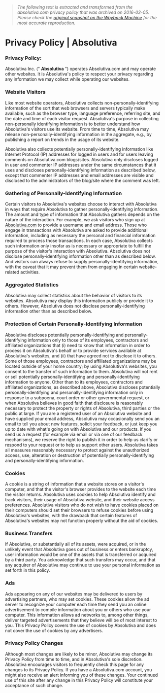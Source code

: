 > *The following text is extracted and transformed from the absolutiva.com privacy policy that was archived on 2016-02-05. Please check the [original snapshot on the Wayback Machine](https://web.archive.org/web/20160205122200id_/http%3A//absolutiva.com/%3Fpage_id%3D64) for the most accurate reproduction.*

# Privacy Policy | Absolutiva

### Privacy Policy:

Absolutiva Inc. (" **Absolutiva** ") operates Absolutiva.com and may operate other websites. It is Absolutiva's policy to respect your privacy regarding any information we may collect while operating our websites.

### Website Visitors

Like most website operators, Absolutiva collects non-personally-identifying information of the sort that web browsers and servers typically make available, such as the browser type, language preference, referring site, and the date and time of each visitor request. Absolutiva's purpose in collecting non-personally identifying information is to better understand how Absolutiva's visitors use its website. From time to time, Absolutiva may release non-personally-identifying information in the aggregate, e.g., by publishing a report on trends in the usage of its website.

Absolutiva also collects potentially personally-identifying information like Internet Protocol (IP) addresses for logged in users and for users leaving comments on Absolutiva.com blogs/sites. Absolutiva only discloses logged in user and commenter IP addresses under the same circumstances that it uses and discloses personally-identifying information as described below, except that commenter IP addresses and email addresses are visible and disclosed to the administrators of the blog/site where the comment was left.

### Gathering of Personally-Identifying Information

Certain visitors to Absolutiva's websites choose to interact with Absolutiva in ways that require Absolutiva to gather personally-identifying information. The amount and type of information that Absolutiva gathers depends on the nature of the interaction. For example, we ask visitors who sign up at [Absolutiva.com](http://absolutiva.com/) to provide a username and email address. Those who engage in transactions with Absolutiva are asked to provide additional information, including as necessary the personal and financial information required to process those transactions. In each case, Absolutiva collects such information only insofar as is necessary or appropriate to fulfill the purpose of the visitor's interaction with Absolutiva. Absolutiva does not disclose personally-identifying information other than as described below. And visitors can always refuse to supply personally-identifying information, with the caveat that it may prevent them from engaging in certain website-related activities.

### Aggregated Statistics

Absolutiva may collect statistics about the behavior of visitors to its websites. Absolutiva may display this information publicly or provide it to others. However, Absolutiva does not disclose personally-identifying information other than as described below.

### Protection of Certain Personally-Identifying Information

Absolutiva discloses potentially personally-identifying and personally-identifying information only to those of its employees, contractors and affiliated organizations that (i) need to know that information in order to process it on Absolutiva's behalf or to provide services available at Absolutiva's websites, and (ii) that have agreed not to disclose it to others. Some of those employees, contractors and affiliated organizations may be located outside of your home country; by using Absolutiva's websites, you consent to the transfer of such information to them. Absolutiva will not rent or sell potentially personally-identifying and personally-identifying information to anyone. Other than to its employees, contractors and affiliated organizations, as described above, Absolutiva discloses potentially personally-identifying and personally-identifying information only in response to a subpoena, court order or other governmental request, or when Absolutiva believes in good faith that disclosure is reasonably necessary to protect the property or rights of Absolutiva, third parties or the public at large. If you are a registered user of an Absolutiva website and have supplied your email address, Absolutiva may occasionally send you an email to tell you about new features, solicit your feedback, or just keep you up to date with what's going on with Absolutiva and our products. If you send us a request (for example via email or via one of our feedback mechanisms), we reserve the right to publish it in order to help us clarify or respond to your request or to help us support other users. Absolutiva takes all measures reasonably necessary to protect against the unauthorized access, use, alteration or destruction of potentially personally-identifying and personally-identifying information.

### Cookies

A cookie is a string of information that a website stores on a visitor's computer, and that the visitor's browser provides to the website each time the visitor returns. Absolutiva uses cookies to help Absolutiva identify and track visitors, their usage of Absolutiva website, and their website access preferences. Absolutiva visitors who do not wish to have cookies placed on their computers should set their browsers to refuse cookies before using Absolutiva's websites, with the drawback that certain features of Absolutiva's websites may not function properly without the aid of cookies.

### Business Transfers

If Absolutiva, or substantially all of its assets, were acquired, or in the unlikely event that Absolutiva goes out of business or enters bankruptcy, user information would be one of the assets that is transferred or acquired by a third party. You acknowledge that such transfers may occur, and that any acquirer of Absolutiva may continue to use your personal information as set forth in this policy.

### Ads

Ads appearing on any of our websites may be delivered to users by advertising partners, who may set cookies. These cookies allow the ad server to recognize your computer each time they send you an online advertisement to compile information about you or others who use your computer. This information allows ad networks to, among other things, deliver targeted advertisements that they believe will be of most interest to you. This Privacy Policy covers the use of cookies by Absolutiva and does not cover the use of cookies by any advertisers.

### Privacy Policy Changes

Although most changes are likely to be minor, Absolutiva may change its Privacy Policy from time to time, and in Absolutiva's sole discretion. Absolutiva encourages visitors to frequently check this page for any changes to its Privacy Policy. If you have a Absolutiva.com account, you might also receive an alert informing you of these changes. Your continued use of this site after any change in this Privacy Policy will constitute your acceptance of such change.
